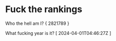 # Fuck the rankings

Who the hell am I?
{ 2821789 }

What fucking year is it?
[ 2024-04-01T04:46:27Z ]
